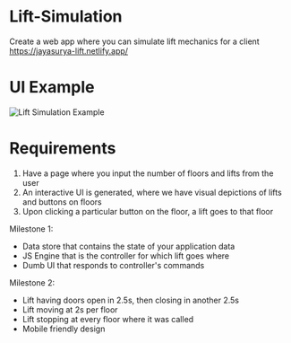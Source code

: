 # Lift-Simulation
Create a web app where you can simulate lift mechanics for a client
https://jayasurya-lift.netlify.app/

# UI Example
![Lift Simulation Example](Lift-Simulation-Example.png "Lift Simulation Example")

# Requirements
  1. Have a page where you input the number of floors and lifts from the user
  2. An interactive UI is generated, where we have visual depictions of lifts and buttons on floors
  3. Upon clicking a particular button on the floor, a lift goes to that floor

  Milestone 1:
   - Data store that contains the state of your application data
   - JS Engine that is the controller for which lift goes where
   - Dumb UI that responds to controller's commands
   
  Milestone 2:
   - Lift having doors open in 2.5s, then closing in another 2.5s
   - Lift moving at 2s per floor
   - Lift stopping at every floor where it was called
   - Mobile friendly design
